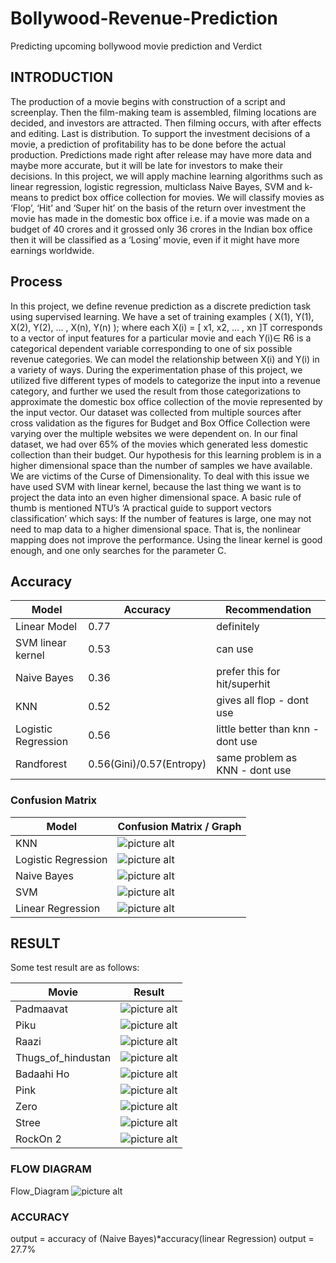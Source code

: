 # Bollywood-Revenue-Prediction
Predicting upcoming  bollywood movie prediction and Verdict

## INTRODUCTION

The production of a movie begins with construction of a script and screenplay. Then the film-making team is assembled, filming locations are decided, and investors are attracted. Then filming occurs, with after effects and editing. Last is distribution. To support the investment decisions of a movie, a prediction of profitability has to be done before the actual production. Predictions made right after release may have more data and maybe more accurate, but it will be late for investors to make their decisions.
In this project, we will apply machine learning algorithms such as linear regression, logistic regression, multiclass Naive Bayes, SVM and k-means to predict box office collection for movies. 
We will classify movies as ‘Flop’, ‘Hit’ and ‘Super hit’ on the basis of the return over investment the movie has made in the domestic box office i.e. if a movie was made on a budget of 40 crores and it grossed only 36 crores in the Indian box office then it will be classified as a ‘Losing’ movie, even if it might have more earnings worldwide.

## Process

In this project, we define revenue prediction as a discrete prediction task using supervised learning. We have a set of training examples ( X(1), Y(1), X(2), Y(2), … , X(n), Y(n) );  where each X(i) = [ x1, x2, … , xn ]T  corresponds to a vector of input features for a particular movie and each Y(i)∈ R6 is a categorical dependent variable corresponding to one of six possible revenue categories.
We can model the relationship between X(i) and Y(i) in a variety of ways. During the experimentation phase of this project, we utilized five different types of models to categorize the input into a revenue category, and further we used the result from those categorizations to approximate the domestic box office collection of the movie represented by the input vector.
Our dataset was collected from multiple sources after cross validation as the figures for Budget and Box Office Collection were varying over the multiple websites we were dependent on. In our final dataset, we had over 65% of the movies which generated less domestic collection than their budget.
Our hypothesis for this learning problem is in a higher dimensional space than the number of samples we have available. We are victims of the Curse of Dimensionality.
To deal with this issue we have used SVM with linear kernel, because the last thing we want is to project the data into an even higher dimensional space.
A basic rule of thumb is mentioned NTU’s ‘A practical guide to support vectors classification’ which says:
If the number of features is large, one may not need to map data to a higher dimensional space. That is, the nonlinear mapping does not improve the performance. Using the linear kernel is good enough, and one only searches for the parameter C.

## Accuracy 

Model               | Accuracy                 | Recommendation
------------------- | ------------------------ | ------------
Linear Model        | 0.77                     | definitely
SVM linear kernel   | 0.53                     | can use
Naive Bayes         | 0.36                     | prefer this for hit/superhit
KNN                 | 0.52                     | gives all flop - dont use
Logistic Regression | 0.56                     | little better than knn - dont use
Randforest          | 0.56(Gini)/0.57(Entropy) | same problem as KNN - dont use

### Confusion Matrix ###

Model               | Confusion Matrix / Graph
------------------- |---------------------------------------------------------------------------------------------------------------------------
KNN                 |![picture alt](https://github.com/yashraj9892/Bollywood-Revenue-Prediction/blob/master/Pics/KNN.PNG "KNN")
Logistic Regression |![picture alt](https://github.com/yashraj9892/Bollywood-Revenue-Prediction/blob/master/Pics/Logistic_reg.PNG "Logistic_reg")
Naive Bayes         |![picture alt](https://github.com/yashraj9892/Bollywood-Revenue-Prediction/blob/master/Pics/Naive_bayes.PNG "Naive_bayes")
SVM                 |![picture alt](https://github.com/yashraj9892/Bollywood-Revenue-Prediction/blob/master/Pics/SVM.PNG "SVM")
Linear Regression   |![picture alt](https://github.com/yashraj9892/Bollywood-Revenue-Prediction/blob/master/Pics/linear_reg.PNG "linear_reg")

## RESULT ##

Some test result are as follows: 

Movie               | Result
------------------- |---------------------------------------------------------------------------------------------------------------------------
Padmaavat           |![picture alt](https://github.com/yashraj9892/Bollywood-Revenue-Prediction/blob/master/Pics/Padmaavat.PNG "linear_reg")
Piku                |![picture alt](https://github.com/yashraj9892/Bollywood-Revenue-Prediction/blob/master/Pics/Piku.PNG "linear_reg")
Raazi               |![picture alt](https://github.com/yashraj9892/Bollywood-Revenue-Prediction/blob/master/Pics/Raazi.PNG "linear_reg")
Thugs_of_hindustan  |![picture alt](https://github.com/yashraj9892/Bollywood-Revenue-Prediction/blob/master/Pics/Thugs_of_hindustan.PNG "linear_reg")
Badaahi Ho          |![picture alt](https://github.com/yashraj9892/Bollywood-Revenue-Prediction/blob/master/Pics/badhaai_ho.PNG "linear_reg")
Pink                |![picture alt](https://github.com/yashraj9892/Bollywood-Revenue-Prediction/blob/master/Pics/pink.PNG "linear_reg")
Zero                |![picture alt](https://github.com/yashraj9892/Bollywood-Revenue-Prediction/blob/master/Pics/Zero.PNG "linear_reg")
Stree               |![picture alt](https://github.com/yashraj9892/Bollywood-Revenue-Prediction/blob/master/Pics/Stree.PNG "linear_reg")
RockOn 2            |![picture alt](https://github.com/yashraj9892/Bollywood-Revenue-Prediction/blob/master/Pics/Rockon_2.PNG "linear_reg")

### FLOW DIAGRAM ###

Flow_Diagram ![picture alt](https://github.com/yashraj9892/Bollywood-Revenue-Prediction/blob/master/Pics/flow-Diagram.jpg "linear_reg")

### ACCURACY ###

  output  = accuracy of (Naive Bayes)*accuracy(linear Regression)
  output  = 27.7%


